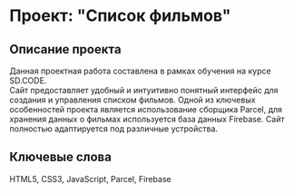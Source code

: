 <h1>Проект: "Список фильмов"</h1>
<h2>Описание проекта</h2>
Данная проектная работа составлена в рамках обучения на курсе SD.CODE.  
<br>
Сайт предоставляет удобный и интуитивно понятный интерфейс для создания и управления списком фильмов. 
Одной из ключевых особенностей проекта является использование сборщика Parcel, для хранения данных о фильмах используется база данных Firebase. 
Сайт полностью адаптируется под различные устройства.
<h2>Ключевые слова</h2>
HTML5, CSS3, JavaScript, Parcel, Firebase
